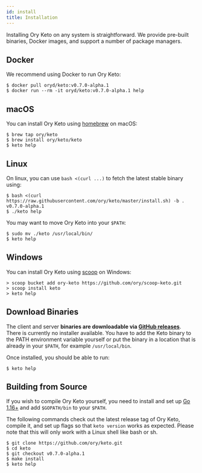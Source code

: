```yaml
---
id: install
title: Installation
---
```


Installing Ory Keto on any system is straightforward. We provide pre-built
binaries, Docker images, and support a number of package managers.

## Docker

We recommend using Docker to run Ory Keto:

```shell
$ docker pull oryd/keto:v0.7.0-alpha.1
$ docker run --rm -it oryd/keto:v0.7.0-alpha.1 help
```

## macOS

You can install Ory Keto using [homebrew](https://brew.sh/) on macOS:

```shell
$ brew tap ory/keto
$ brew install ory/keto/keto
$ keto help
```

## Linux

On linux, you can use `bash <(curl ...)` to fetch the latest stable binary
using:

```shell
$ bash <(curl https://raw.githubusercontent.com/ory/keto/master/install.sh) -b . v0.7.0-alpha.1
$ ./keto help
```

You may want to move Ory Keto into your `$PATH`:

```shell
$ sudo mv ./keto /usr/local/bin/
$ keto help
```

## Windows

You can install Ory Keto using [scoop](https://scoop.sh) on Windows:

```shell
> scoop bucket add ory-keto https://github.com/ory/scoop-keto.git
> scoop install keto
> keto help
```

## Download Binaries

The client and server **binaries are downloadable via
[GitHub releases](https://github.com/ory/keto/releases)**. There is currently no
installer available. You have to add the Keto binary to the PATH environment
variable yourself or put the binary in a location that is already in your
`$PATH`, for example `/usr/local/bin`.

Once installed, you should be able to run:

```shell
$ keto help
```

## Building from Source

If you wish to compile Ory Keto yourself, you need to install and set up
[Go 1.16+](https://golang.org/) and add `$GOPATH/bin` to your `$PATH`.

The following commands check out the latest release tag of Ory Keto, compile it,
and set up flags so that `keto version` works as expected. Please note that this
will only work with a Linux shell like bash or sh.

```shell
$ git clone https://github.com/ory/keto.git
$ cd keto
$ git checkout v0.7.0-alpha.1
$ make install
$ keto help
```
